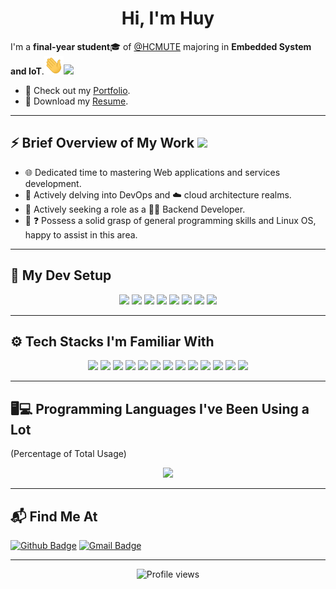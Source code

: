 <h1 align="center">Hi, I'm Huy </h1>

I'm a **final-year student**🎓 of [@HCMUTE](https://hcmute.edu.vn/) majoring in **Embedded System and IoT**.<img src="https://raw.githubusercontent.com/ABSphreak/ABSphreak/master/gifs/Hi.gif" height="30px"><img height="30px" src="https://emojis.slackmojis.com/emojis/images/1531849430/4246/blob-sunglasses.gif?1531849430"> 
 
  - 📙 Check out my [Portfolio](https://tranquochuy645.github.io).
  - 📝 Download my [Resume](https://tranquochuy645.github.io/assets/tranquochuy.pdf).

---

## ⚡️ Brief Overview of My Work <img src="https://media.giphy.com/media/WUlplcMpOCEmTGBtBW/giphy.gif" width="30">

- 🌐 Dedicated time to mastering Web applications and services development.
- 🤖 Actively delving into DevOps and ☁️ cloud architecture realms.
- 💼 Actively seeking a role as a 👨‍💻 Backend Developer.
- 💬 ❓ Possess a solid grasp of general programming skills and Linux OS, happy to assist in this area.

---

## 🚀 My Dev Setup
<p align="center">
<img src="https://img.shields.io/badge/Linux-FCC624?style=for-the-badge&logo=linux&logoColor=black" >
<img src="https://img.shields.io/badge/Debian-A81D33?style=for-the-badge&logo=debian&logoColor=white"/>
<img src="https://img.shields.io/badge/GIT-E44C30?style=for-the-badge&logo=git&logoColor=white">
<img src="https://img.shields.io/badge/Visual_Studio_Code-0078D4?style=for-the-badge&logo=visual%20studio%20code&logoColor=white"> 
<img src="https://img.shields.io/badge/GNU%20Bash-4EAA25?style=for-the-badge&logo=GNU%20Bash&logoColor=white">
<img src="https://a11ybadges.com/badge?logo=postman">
<img src="https://a11ybadges.com/badge?logo=vite">
<img src="https://a11ybadges.com/badge?logo=docker">
</p>
</p>

---

## ⚙️ Tech Stacks I'm Familiar With
<p align="center">
<img src="https://img.shields.io/badge/node.js-6DA55F?style=for-the-badge&logo=node.js&logoColor=white">
<img src="https://a11ybadges.com/badge?logo=react">
<img src="https://a11ybadges.com/badge?logo=nginx">
<img src="https://a11ybadges.com/badge?logo=webrtc">
<img src="https://img.shields.io/badge/AWS-%23FF9900.svg?style=for-the-badge&logo=amazon-aws&logoColor=white">
<img src="https://img.shields.io/badge/express.js-%23404d59.svg?style=for-the-badge&logo=express&logoColor=%2361DAFB">
<img src="https://img.shields.io/badge/Socket.io-black?style=for-the-badge&logo=socket.io&badgeColor=010101">
<img src="https://img.shields.io/badge/React_Router-CA4245?style=for-the-badge&logo=react-router&logoColor=white">
<img src="https://a11ybadges.com/badge?logo=jsonwebtokens">
<img src="https://a11ybadges.com/badge?logo=mongodb">
<img src="https://img.shields.io/badge/Firebase-039BE5?style=for-the-badge&logo=Firebase&logoColor=orange">
<img src="https://a11ybadges.com/badge?logo=arduino">
<img src="https://a11ybadges.com/badge?logo=raspberrypi">

---

## 🖥️💻 Programming Languages I've Been Using a Lot 
(Percentage of Total Usage)
<p align="center">
<img  src="https://github-readme-stats-git-masterrstaa-rickstaa.vercel.app/api/top-langs?username=tranquochuy645&langs_count=8&layout=normal&hide_title=true&hide_border=true&theme=transparent&title_color=fc5203&card_width=600"/>
</p>

---

## 📬 Find Me At
[![Github Badge](http://img.shields.io/badge/-Github-black?style=flat-square&logo=github&link=https://github.com/tranquochuy645)](https://github.com/tranquochuy645/) 
[![Gmail Badge](https://img.shields.io/badge/-Gmail-d14836?style=flat-square&logo=Gmail&logoColor=white&link=mailto:tranquochuy645@gmail.com)](mailto:tranquochuy645@gmail.com)

---

<p align="center">
  <img src="https://komarev.com/ghpvc/?username=tranquochuy645&label=Profile%20views&color=0e75b6&style=flat" alt="Profile views" /> 
</p>
